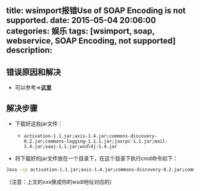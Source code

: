 title: wsimport报错Use of SOAP Encoding is not supported.
date: 2015-05-04 20:06:00
categories: 娱乐
tags: [wsimport, soap, webservice, SOAP Encoding, not supported]
description:
---

## 错误原因和解决

* 可以参考=>[**这里**](http://stackoverflow.com/questions/412772/java-rpc-encoded-wsdls-are-not-supported-in-jaxws-2-0)

## 解决步骤

* 下载好这些jar文件：
    * `activation-1.1.jar;axis-1.4.jar;commons-discovery-0.2.jar;commons-logging-1.1.1.jar;jaxrpc-1.1.jar;mail-1.4.jar;saaj-1.1.jar;wsdl4j-1.4.jar`

* 将下载好的jar文件放在一个目录下，在这个目录下执行cmd命令如下：
```bash
Java -cp activation-1.1.jar;axis-1.4.jar;commons-discovery-0.2.jar;commons-logging-1.1.1.jar;jaxrpc-1.1.jar;mail-1.4.jar;saaj-1.1.jar;wsdl4j-1.4.jar org.apache.axis.wsdl.WSDL2Java http://xxx?wsdl
```
（注意：上文的xxx换成你的wsdl地址对应的）